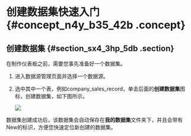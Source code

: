 # 创建数据集快速入门 {#concept_n4y_b35_42b .concept}

## 创建数据集 {#section_sx4_3hp_5db .section}

在制作仪表板之前，需要您事先准备好一个数据集。

1.  进入数据源管理页面并选择一个数据源。
2.  选中其中一个表，例如company\_sales\_record，单击后面的**创建数据集**图标，创建数据集，如下图所示。

    ![](http://static-aliyun-doc.oss-cn-hangzhou.aliyuncs.com/assets/img/16449/15555608297492_zh-CN.png)


数据集创建成功后，该数据集会自动保存在**我的数据集**文件夹下，并且会带有New的标识，方便您快速定位新创建的数据集。

